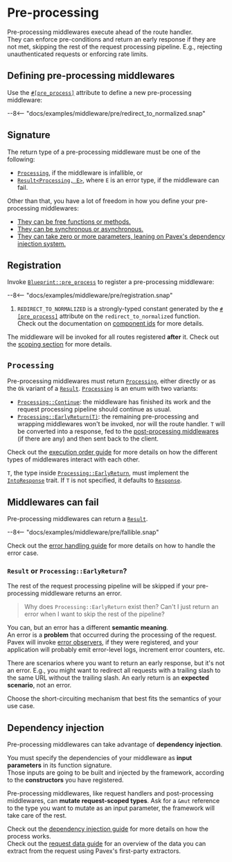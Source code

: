 # Pre-processing

Pre-processing middlewares execute ahead of the route handler.\
They can enforce pre-conditions and return an early response if they are not met,
skipping the rest of the request processing pipeline.
E.g., rejecting unauthenticated requests or enforcing rate limits.

## Defining pre-processing middlewares

Use the [`#[pre_process]`][pre_process_attr] attribute to define a new pre-processing middleware:

--8<-- "docs/examples/middleware/pre/redirect_to_normalized.snap"

## Signature

The return type of a pre-processing middleware must be one of the following:

- [`Processing`](#processing), if the middleware is infallible, or
- [`Result<Processing, E>`](#middlewares-can-fail), where `E` is an error type, if the middleware can fail.

Other than that, you have a lot of freedom in how you define your pre-processing middlewares:

- [They can be free functions or methods.](/guide/attributes/functions_and_methods.md)
- [They can be synchronous or asynchronous.](/guide/attributes/sync_or_async.md)
- [They can take zero or more parameters, leaning on Pavex's dependency injection system.](#dependency-injection)

## Registration

Invoke [`Blueprint::pre_process`](crate::blueprint::Blueprint::pre_process) to register a pre-processing middleware:

--8<-- "docs/examples/middleware/pre/registration.snap"

1. `REDIRECT_TO_NORMALIZED` is a strongly-typed constant generated by the [`#[pre_process]`][pre_process_attr] attribute on the `redirect_to_normalized` function.\
   Check out the documentation on [component ids](/guide/attributes/component_id.md) for more details.

The middleware will be invoked for all routes registered **after** it. Check out the [scoping section](scoping.md) for more details.

## `Processing`

Pre-processing middlewares must return [`Processing`][Processing], either directly or as the `Ok` variant of a [`Result`][Result].
[`Processing`][Processing] is an enum with two variants:

- [`Processing::Continue`][Processing::Continue]: the middleware has finished its work and the request processing pipeline should continue as usual.
- [`Processing::EarlyReturn(T)`][Processing::EarlyReturn]: the remaining pre-processing and wrapping middlewares won't be invoked, nor will the route handler.
  `T` will be converted into a response, fed to the [post-processing middlewares][post-processing] (if there are any) and then sent back to the client.

Check out the [execution order guide](execution_order.md#pre-and-post-early-return) for more details on how the different types of middlewares interact
with each other.

`T`, the type inside [`Processing::EarlyReturn`][Processing::EarlyReturn], must implement the
[`IntoResponse`][IntoResponse] trait.
If `T` is not specified, it defaults to [`Response`][Response].

## Middlewares can fail

Pre-processing middlewares can return a [`Result`][Result].

--8<-- "docs/examples/middleware/pre/fallible.snap"

Check out the [error handling guide](../errors/error_handlers.md) for more details on how to handle the error case.

### `Result` or `Processing::EarlyReturn`?

The rest of the request processing pipeline will be skipped if your pre-processing middleware returns an error.

> Why does `Processing::EarlyReturn` exist then? Can't I just return an error when I want to skip the rest of the pipeline?

You can, but an error has a different **semantic meaning**.\
An error is a **problem** that occurred during the processing of the request.
Pavex will invoke [error observers](../errors/error_observers.md), if they were registered, and your application will
probably emit error-level logs, increment error counters, etc.

There are scenarios where you want to return an early response, but it's not an error.
E.g., you might want to redirect all requests with a trailing slash to the same URL without the trailing slash.
An early return is an **expected scenario**, not an error.

Choose the short-circuiting mechanism that best fits the semantics of your use case.

## Dependency injection

Pre-processing middlewares can take advantage of **dependency injection**.

You must specify the dependencies of your middleware as **input parameters** in its function signature.\
Those inputs are going to be built and injected by the framework,
according to the **constructors** you have registered.

Pre-processing middlewares, like request handlers and post-processing middlewares,
can **mutate request-scoped types**.
Ask for a `&mut` reference to the type you want to mutate as an input parameter, the framework will take care of the rest.

Check out the [dependency injection guide](../dependency_injection/index.md) for more details
on how the process works.\
Check out the [request data guide](../request_data/index.md) for an overview of the data you can extract from the request
using Pavex's first-party extractors.

[IntoResponse]: /api_reference/pavex/trait.IntoResponse.html
[Response]: /api_reference/pavex/struct.Response.html
[Blueprint]: /api_reference/pavex/struct.Blueprint.html
[Result]: https://doc.rust-lang.org/std/result/index.html
[Processing]: /api_reference/pavex/middleware/enum.Processing.html
[Processing::Continue]: /api_reference/pavex/middleware/enum.Processing.html#variant.Continue
[Processing::EarlyReturn]: /api_reference/pavex/middleware/enum.Processing.html#variant.EarlyReturn
[post-processing]: post_processing.md
[pre_process_attr]: /api_reference/pavex/attr.pre_process.html
